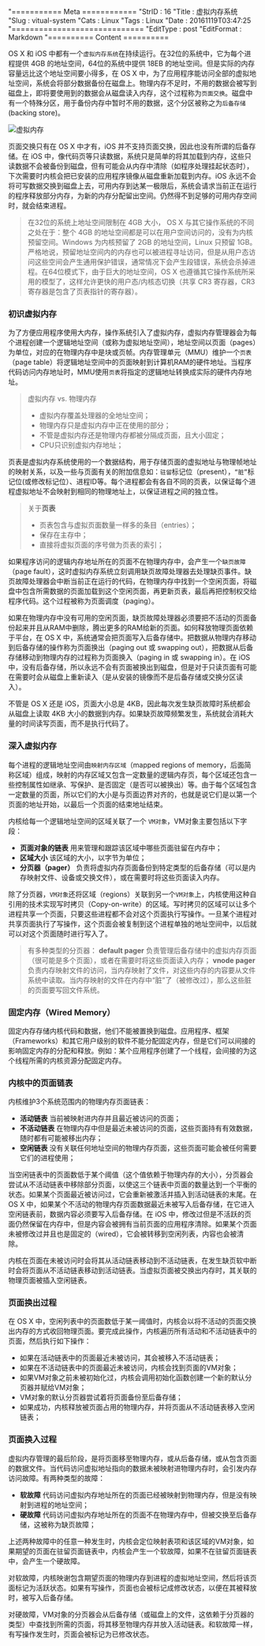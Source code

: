 "=========== Meta ============
"StrID : 16
"Title : 虚拟内存系统
"Slug  : vitual-system
"Cats  : Linux
"Tags  : Linux
"Date  : 20161119T03:47:25
"=============================
"EditType   : post
"EditFormat : Markdown
"========== Content ==========
 
OS X 和 iOS 中都有一个`虚拟内存系统`在持续运行。在32位的系统中，它为每个进程提供 4GB 的地址空间，64位的系统中提供 18EB 的地址空间。但是实际的内存容量远比这个地址空间要小得多，在 OS X 中，为了应用程序能访问全部的虚拟地址空间，系统会将部分数据备份在磁盘上。物理内存不足时，不用的数据会被写到磁盘上，即将要使用到的数据会从磁盘读入内存，这个过程称为`页面交换`。磁盘中有一个特殊分区，用于备份内存中暂时不用的数据，这个分区被称之为`后备存储`(backing store)。

<!--more-->

![虚拟内存](http://7xnua6.com1.z0.glb.clouddn.com/201511page_mapping.png)

页面交换只有在 OS X 中才有，iOS 并不支持页面交换，因此也没有所谓的后备存储。在 iOS 中，像代码页等只读数据，系统只是简单的将其加载到内存，这些只读数据不会被备份到磁盘，但有可能会从内存中清除（如程序处理挂起状态时），下次需要时内核会把已安装的应用程序镜像从磁盘重新加载到内存。iOS 永远不会将可写数据交换到磁盘上去，可用内存到达某一极限后，系统会请求当前正在运行的程序释放部分内存，为新的内存分配留出空间。仍然得不到足够的可用内存空间时，就会结束进程。

> 在32位的系统上地址空间限制在 4GB 大小， OS X 与其它操作系统的不同之处在于：整个 4GB 的地址空间都是可以在用户空间访问的，没有为内核预留空间。Windows 为内核预留了 2GB 的地址空间，Linux 只预留 1GB。严格地说，预留地址空间内的内存也可以被进程寻址访问，但是从用户态访问这些空间会产生通用保护错误，通常情况下会产生段错误，系统会杀掉进程。在64位模式下，由于巨大的地址空间，OS X 也遵循其它操作系统所采用的模型了，这样允许更快的用户态/内核态切换（共享 CR3 寄存器，CR3 寄存器是包含了页表指针的寄存器）。

### 初识虚拟内存

为了方便应用程序使用大内存，操作系统引入了虚拟内存，虚拟内存管理器会为每个进程创建一个逻辑地址空间（或称为虚拟地址空间），地址空间以页面（pages）为单位，对应的在物理内存中是块或页帧。内存管理单元（MMU）维护一个`页表`（page table）将逻辑地址空间中的页面映射到计算机RAM的硬件地址。当程序代码访问内存地址时，MMU使用`页表`将指定的逻辑地址转换成实际的硬件内存地址。

> 虚拟内存 vs. 物理内存
> - 虚拟内存覆盖处理器的全地址空间；
> - 物理内存只是虚拟内存中正在使用的部分；
> - 不管是虚拟内存还是物理内存都被分隔成页面，且大小固定；
> - CPU只识别虚拟内存地址；

页表是虚拟内存系统使用的一个数据结构，用于存储页面的虚拟地址与物理帧地址的映射关系，以及一些与页面有关的附加信息如：`驻留`标记位（present），`“脏”`标记位(或修改标记位）、进程ID等。每个进程都会有各自不同的页表，以保证每个进程虚拟地址不会映射到相同的物理地址上，以保证进程之间的独立性。

> 关于**页表**
> - 页表包含与虚拟页面数量一样多的条目（entries）；
> - 保存在主存中；
> - 直接将虚拟页面的序号做为页表的索引；

如果程序访问的逻辑内存地址所在的页面不在物理内存中，会产生一个`缺页故障`（page fault），这时虚拟内存系统立刻调用缺页故障处理器去处理缺页事件。缺页故障处理器会中断当前正在运行的代码，在物理内存中找到一个空闲页面，将磁盘中包含所需数据的页面加载到这个空闲页面，再更新页表，最后再把控制权交给程序代码。这个过程被称为页面调度（paging）。

如果在物理内存中没有可用的空闲页面，缺页故障处理器必须要把不活动的页面备份起来并且从RAM中删除，腾出更多的RAM给新的页面。如何释放物理页面依赖于平台，在 OS X 中，系统通常会把页面写入后备存储中。把数据从物理内存移动到后备存储的操作称为页面换出（paging out 或 swapping out），把数据从后备存储移动到物理内存的过程称为页面换入（paging in 或 swapping in）。在 iOS 中，没有后备存储，所以永远不会有页面被换出到磁盘，但是对于只读页面有可能在需要时会从磁盘上重新读入（是从安装的镜像而不是后备存储或交换分区读入）。

不管是 OS X 还是 iOS，页面大小总是 4KB，因此每次发生缺页故障时系统都会从磁盘上读取 4KB 大小的数据到内存。如果缺页故障频繁发生，系统就会消耗大量的时间读写页面，而不是执行代码了。

### 深入虚拟内存

每个进程的逻辑地址空间由`映射内存区域`（mapped regions of memory，后面简称区域）组成，映射的内存区域又包含一定数量的逻辑内存页，每个区域还包含一些控制属性如继承、写保护、是否固定（是否可以被换出）等。由于每个区域包含一定数量的页面，所以它们的大小是与页面边界对齐的，也就是说它们是以第一个页面的地址开始，以最后一个页面的结束地址结束。

内核给每一个逻辑地址空间的区域关联了一个 `VM对象`，VM对象主要包括以下字段：

- **页面对象的链表** 用来管理和跟踪该区域中哪些页面驻留在内存中；
- **区域大小** 该区域的大小，以字节为单位；
- **分页器（pager）** 负责将虚拟内存页面备份到特定类型的后备存储（可以是内存映射文件、设备或交换文件），或在需要时将这些页面读入内存。

除了分页器，`VM对象`还将区域（regions）关联到另一个`VM对象`上，内核使用这种自引用的技术实现写时拷贝（Copy-on-write）的区域。写时拷贝的区域可以让多个进程共享一个页面，只要这些进程都不会对这个页面执行写操作。一旦某个进程对共享页面执行了写操作，这个页面会被复制到这个进程单独的地址空间中，以后就可以对这个页面随时进行写入了。

> 有多种类型的分页器：
> **default pager** 负责管理后备存储中的虚拟内存页面（很可能是多个页面），或者在需要时将这些页面读入内存；
> **vnode pager** 负责内存映射文件的访问，当内存映射了文件，对这些内存的内容要从文件系统中读取。当内存映射的文件在内存中“脏”了（被修改过），那么这些脏的页面要写回文件系统。

### 固定内存（Wired Memory）

固定内存存储内核代码和数据，他们不能被置换到磁盘。应用程序、框架（Frameworks）和其它用户级别的软件不能分配固定内存，但是它们可以间接的影响固定内存的分配和释放。例如：某个应用程序创建了一个线程，会间接的为这个线程所需的内核资源分配固定内存。

### 内核中的页面链表

内核维护3个系统范围内的物理内存页面链表：

- **活动链表** 当前被映射进内存并且最近被访问的页面；
- **不活动链表** 在物理内存中但是最近未被访问的页面，这些页面持有有效数据，随时都有可能被移出内存；
- **空闲链表** 没有关联任何地址空间的物理内存页面，这些页面可能会被任何需要它们的进程使用；

当空闲链表中的页面数低于某个阈值（这个值依赖于物理内存的大小），分页器会尝试从不活动链表中移除部分页面，以使这三个链表中页面的数量达到一个平衡的状态。如果某个页面最近被访问过，它会重新被激活并插入到活动链表的末尾。在 OS X 中，如果某个不活动的物理内存页面数据最近未被写入后备存储，在它进入空闲链表前，数据内容必须要写入后备存储。在 iOS 中，修改过但是不活跃的页面仍然保留在内存中，但是内容会被拥有当前页面的应用程序清除。如果某个页面未被修改过并且也是固定的（wired），它会被转移到空闲列表，内容也会被清除。

内核在页面在未被访问时会将其从活动链表移动到不活动链表，在发生缺页软中断时会将页面从不活动链表移动到活动链表。当虚拟页面被交换出内存时，其关联的物理页面被插入空闲链表。

### 页面换出过程

在 OS X 中，空闲列表中的页面数低于某一阈值时，内核会以将不活动的页面交换出内存的方式收回物理页面。要完成此操作，内核遍历所有活动和不活动链表中的页面，然后执行如下操作：

- 如果在活动链表中的页面最近未被访问，其会被移入不活动链表；
- 如果在不活动链表中的页面最近未被访问，内核会找到页面的VM对象；
- 如果VM对象之前未被初始化过，内核会调用初始化函数创建一个新的默认分页器并赋给VM对象；
- VM对象的默认分页器尝试着将页面备份至后备存储；
- 如果成功，内核释放被页面占用的物理内存，并将页面从不活动链表移入空闲链表；

### 页面换入过程

虚拟内存管理的最后阶段，是将页面移至物理内存，或从后备存储，或从包含页面的数据文件。当代码访问虚拟地址指向的数据未被映射进物理内存时，会引发内存访问故障。有两种类型的故障：

- **软故障** 代码访问虚拟内存地址所在的页面已经被映射到物理内存，但是没有映射到进程的地址空间；
- **硬故障** 代码访问虚拟内存地址所在的页面不在物理内存中，但被交换至后备存储，这被称为缺页故障；

上述两种故障中的任意一种发生时，内核会定位映射表项和该区域的VM对象，如果期望的页面在驻留页面链表中，内核会产生一个软故障，如果不在驻留页面链表中，会产生一个硬故障。

对软故障，内核映谢包含期望页面的物理内存到进程的虚拟地址空间，然后将该页面标记为活跃状态。如果有写操作，页面也会被标记成修改状态，以便在其被释放时，被写入后备存储。

对硬故障，VM对象的分页器会从后备存储（或磁盘上的文件，这依赖于分页器的类型）中查找到所需的页面，将其移至物理内存并放入活动链表。和软故障一样，有写操作发生时，页面会被标记为已修改状态。
